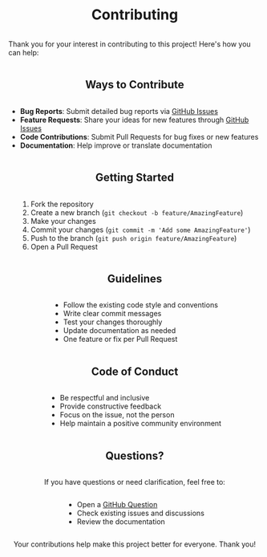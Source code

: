 ﻿<div style="display: flex; justify-content: center; align-items: center; flex-direction: column;">

# Contributing

Thank you for your interest in contributing to this project! Here's how you can help:

## Ways to Contribute

- **Bug Reports**: Submit detailed bug reports via [GitHub Issues](https://github.com/spacemex/FalloutCore/issues)
- **Feature Requests**: Share your ideas for new features through [GitHub Issues](https://github.com/spacemex/FalloutCore/issues)
- **Code Contributions**: Submit Pull Requests for bug fixes or new features
- **Documentation**: Help improve or translate documentation

## Getting Started

1. Fork the repository
2. Create a new branch (`git checkout -b feature/AmazingFeature`)
3. Make your changes
4. Commit your changes (`git commit -m 'Add some AmazingFeature'`)
5. Push to the branch (`git push origin feature/AmazingFeature`)
6. Open a Pull Request

## Guidelines

- Follow the existing code style and conventions
- Write clear commit messages
- Test your changes thoroughly
- Update documentation as needed
- One feature or fix per Pull Request

## Code of Conduct

- Be respectful and inclusive
- Provide constructive feedback
- Focus on the issue, not the person
- Help maintain a positive community environment

## Questions?

If you have questions or need clarification, feel free to:
- Open a [GitHub Question](https://github.com/spacemex/FalloutCore/issues)
- Check existing issues and discussions
- Review the documentation

Your contributions help make this project better for everyone. Thank you!
</div>